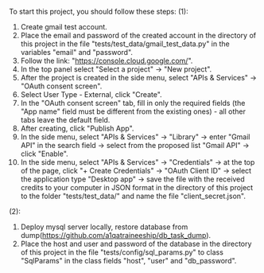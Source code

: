 To start this project, you should follow these steps:
(1):
   1. Create gmail test account.
   2. Place the email and password of the created account in the directory of this project in the
      file "tests/test_data/gmail_test_data.py" in the variables "email" and "password". 
   3. Follow the link: "https://console.cloud.google.com/".
   4. In the top panel select "Select a project" -> "New project".
   5. After the project is created in the side menu, select "APIs & Services" -> "OAuth consent screen".
   6. Select User Type - External, click "Create".
   7. In the "OAuth consent screen" tab, fill in only the required fields (the "App name" field must be
      different from the existing ones) - all other tabs leave the default field.
   8. After creating, click "Publish App".
   9. In the side menu, select "APIs & Services" -> "Library" -> enter "Gmail API" in the search field -> select from
      the proposed list "Gmail API" -> click "Enable".
   10. In the side menu, select "APIs & Services" -> "Credentials" -> at the top of the page, 
      click "+ Create Credentials" -> "OAuth Client ID" -> select the application type "Desktop app" -> save the file
      with the received credits to your computer in JSON format in the directory of this project to the 
      folder "tests/test_data/" and name the file "client_secret.json".

(2):
   1. Deploy mysql server locally, restore database from dump(https://github.com/a1qatraineeship/db_task_dump).
   2. Place the host and user and password of the database in the directory of this project in the
      file "tests/config/sql_params.py" to class "SqlParams" in the class fields
      "host", "user" and "db_password". 